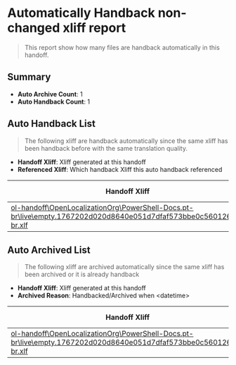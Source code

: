 # Automatically Handback non-changed xliff report
> This report show how many files are handback automatically in this handoff.

## Summary
* **Auto Archive Count**: 1
* **Auto Handback Count**: 1

## Auto Handback List
> The following xliff are handback automatically since the same xliff has been handback before with the same translation quality.

* **Handoff Xliff**: Xliff generated at this handoff
* **Referenced Xliff**: Which handback Xliff this auto handback referenced

| Handoff Xliff | Referenced Xliff | 
| --- | --- | 
| [ol-handoff\OpenLocalizationOrg\PowerShell-Docs.pt-br\live\empty.1767202d020d8640e051d7dfaf573bbe0c560126.pt-br.xlf](https://github.com/OpenLocalizationOrg/PowerShell-Docs.handoff/blob/30d73110971c360aa9915263066b7830de181f49/ol-handoff/OpenLocalizationOrg/PowerShell-Docs.pt-br/live/empty.1767202d020d8640e051d7dfaf573bbe0c560126.pt-br.xlf) | **Empty Handoff File** | 

## Auto Archived List
> The following xliff are archived automatically since the same xliff has been archived or it is already handback

* **Handoff Xliff**: Xliff generated at this handoff
* **Archived Reason**: Handbacked/Archived when &lt;datetime&gt;

| Handoff Xliff | Archived Reason | 
| --- | --- | 
| [ol-handoff\OpenLocalizationOrg\PowerShell-Docs.pt-br\live\empty.1767202d020d8640e051d7dfaf573bbe0c560126.pt-br.xlf](https://github.com/OpenLocalizationOrg/PowerShell-Docs.handoff/blob/30d73110971c360aa9915263066b7830de181f49/ol-handoff/OpenLocalizationOrg/PowerShell-Docs.pt-br/live/empty.1767202d020d8640e051d7dfaf573bbe0c560126.pt-br.xlf) | Handbacked | 

